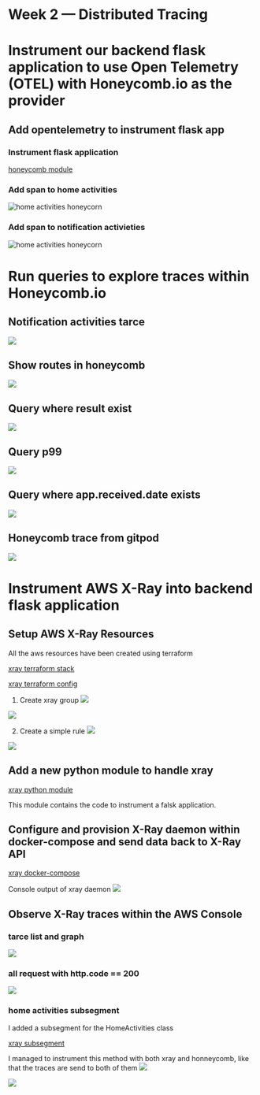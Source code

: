 # Week 2 — Distributed Tracing

# Instrument our backend flask application to use Open Telemetry (OTEL) with Honeycomb.io as the provider

## Add opentelemetry to instrument flask app 
### Instrument flask application
[honeycomb module](../backend-flask/services/tracing/honycomb.py)

### Add span to home activities

![home activities honeycorn](../_docs/assets/week2/home-activities-honeycorn.png)   


### Add span to notification activieties

![home activities honeycorn](../_docs/assets/week2/notification-activities-heneycomb.png)

# Run queries to explore traces within Honeycomb.io

## Notification activities tarce
![](../_docs/assets/week2/honneycomb-app-notification-activities-trace.png)

## Show routes in honeycomb
![](../_docs/assets/week2/honeycomb-routes.png)

## Query where result exist
![](../_docs/assets/week2/honeycomb-query-app-result-exist.png)

## Query p99
![](../_docs/assets/week2/honeycomb-p99.png)

## Query where app.received.date exists

![](../_docs/assets/week2/honeycomb-where-attribute-exist.png)

## Honeycomb trace from gitpod
![](../_docs/assets/week2/honeycomb-gitpod.png)


# Instrument AWS X-Ray into backend flask application

## Setup AWS X-Ray Resources
All the aws resources have been created using terraform

[xray terraform stack](../terraform/backend-app/stacks/xray/)

[xray terraform config](../terraform/backend-app/config/xray/)


1. Create xray group
![](../_docs/assets/week2/terragrunt-create-group.png)

![](../_docs/assets/week2/aws-xray-group-proof.png)

2. Create a simple rule
![](../_docs/assets/week2/terragrunt-create-simple-rule.png)

![](../_docs/assets/week2/aws-simple-rule-proof.png)


## Add a new python module to handle xray
[xray python module](../backend-flask/services/tracing/aws_xray.py)

This module contains the code to instrument a falsk application. 

## Configure and provision X-Ray daemon within docker-compose and send data back to X-Ray API
[xray docker-compose](../docker-compose.yml#L73-82)

Console output of xray daemon
![](../_docs/assets/week2/xray-daemon-in-docker.png)

## Observe X-Ray traces within the AWS Console

### tarce list and graph
![](../_docs/assets/week2/xray-aws-cpnsole-trace-list-graph.png)

### all request with http.code == 200
![](../_docs/assets/week2/xray-qyery-http-code-200.png)

### home activities subsegment

I added a subsegment for the HomeActivities class 

[xray subsegment](../backend-flask/services/home_activities.py)

I managed to instrument this method with both xray and honneycomb, like that the traces are send to both of them
![](../_docs/assets/week2/aws-xray-subsegment-image.png)

![](../_docs/assets/week2/aws-xray-subsegment-raw.png)
